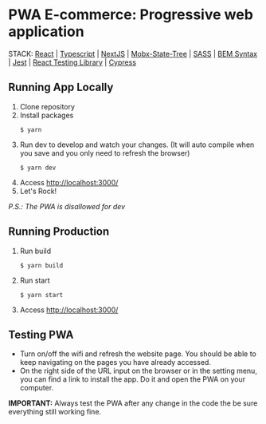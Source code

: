 
# PWA E-commerce: Progressive web application

STACK: [React](https://reactjs.org/docs/getting-started.html) | [Typescript](https://react-typescript-cheatsheet.netlify.app/docs/basic/setup) | [NextJS](https://nextjs.org/docs/getting-started) | [Mobx-State-Tree](https://mobx-state-tree.js.org/intro/welcome) | [SASS](https://sass-lang.com/documentation) | [BEM Syntax](http://getbem.com/introduction/) | [Jest](https://jestjs.io/docs/getting-started) | [React Testing Library](https://testing-library.com/docs/react-testing-library/intro/) | [Cypress](https://docs.cypress.io/)

## Running App Locally

1. Clone repository
2. Install packages
	```
	$ yarn
	```
3. Run dev to develop and watch your changes. (It will auto compile when you save and you only need to refresh the browser)
	```
	$ yarn dev
	```
3. Access <http://localhost:3000/>
4. Let's Rock!
   
*P.S.: The PWA is disallowed for dev*

## Running Production

1. Run build
	```
	$ yarn build
	```

2. Run start
	```
	$ yarn start
	```

3. Access <http://localhost:3000/>

## Testing PWA

- Turn on/off the wifi and refresh the website page. You should be able to keep navigating on the pages you have already accessed.
- On the right side of the URL input on the browser or in the setting menu, you can find a link to install the app. Do it and open the PWA on your computer.

**IMPORTANT:** Always test the PWA after any change in the code the be sure everything still working fine.
